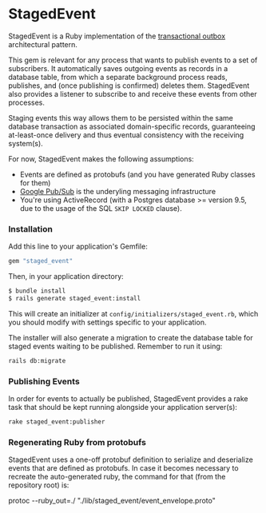 # StagedEvent

StagedEvent is a Ruby implementation of the [transactional outbox](https://microservices.io/patterns/data/transactional-outbox.html) architectural pattern.

This gem is relevant for any process that wants to publish events to a set of subscribers. It automatically saves outgoing events as records in a database table, from which a separate background process reads, publishes, and (once publishing is confirmed) deletes them. StagedEvent also provides a listener to subscribe to and receive these events from other processes.

Staging events this way allows them to be persisted within the same database transaction as associated domain-specific records, guaranteeing at-least-once delivery and thus eventual consistency with the receiving system(s).

For now, StagedEvent makes the following assumptions:
- Events are defined as protobufs (and you have generated Ruby classes for them)
- [Google Pub/Sub](https://cloud.google.com/pubsub/) is the underyling messaging infrastructure
- You're using ActiveRecord (with a Postgres database >= version 9.5, due to the usage of the SQL `SKIP LOCKED` clause).

### Installation

Add this line to your application's Gemfile:

```ruby
gem "staged_event"
```

Then, in your application directory:

```bash
$ bundle install
$ rails generate staged_event:install
```

This will create an initializer at `config/initializers/staged_event.rb`, which you should modify with settings specific to your application.

The installer will also generate a migration to create the database table for staged events waiting to be published. Remember to run it using:

```bash
rails db:migrate
```

### Publishing Events

In order for events to actually be published, StagedEvent provides a rake task that should be kept running alongside your application server(s):

```bash
rake staged_event:publisher
```

### Regenerating Ruby from protobufs

StagedEvent uses a one-off protobuf definition to serialize and deserialize events that are defined as protobufs. In case it becomes necessary to recreate the auto-generated ruby, the command for that (from the repository root) is:

protoc --ruby_out=./ "./lib/staged_event/event_envelope.proto"

